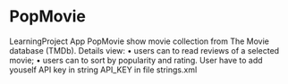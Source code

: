 # PopMovie
LearningProject
App PopMovie show movie collection from The Movie database (TMDb).
Details view:
•	users can to read reviews of a selected movie;
•	users can to sort by popularity and rating.
User have to add youself API key in string API_KEY in file strings.xml

